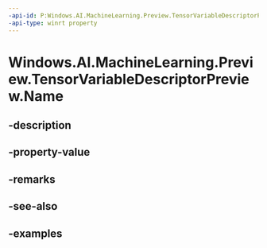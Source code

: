```yaml
---
-api-id: P:Windows.AI.MachineLearning.Preview.TensorVariableDescriptorPreview.Name
-api-type: winrt property
---
```


<!-- Property syntax.
public string Name { get; }
-->

# Windows.AI.MachineLearning.Preview.TensorVariableDescriptorPreview.Name

## -description

## -property-value

## -remarks

## -see-also

## -examples

